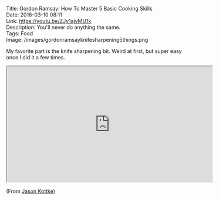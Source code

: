 Title: Gordon Ramsay: How To Master 5 Basic Cooking Skills  
Date: 2016-03-10 08:11  
Link: https://youtu.be/ZJy1ajvMU1k  
Description: You'll never do anything the same.  
Tags: Food  
Image: /images/gordonramsayknifesharpening5things.png

My favorite part is the knife sharpening bit. Weird at first, but super easy once I did it a few times.

<iframe style="border-radius: 0.2em" width="560" height="315" src="https://www.youtube.com/embed/ZJy1ajvMU1k" allowfullscreen></iframe>

(From [Jason Kottke][1])

[1]: http://kottke.org/16/03/gordon-ramsey-how-to-master-5-basic-cooking-skills "Source post on kottke.org"